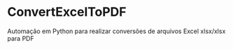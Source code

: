 # ConvertExcelToPDF
Automação em Python para realizar conversões de arquivos Excel xlsx/xlsx para PDF
